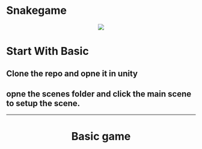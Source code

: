 # Snakegame
 <p align="center"> <img  src=" https://res.cloudinary.com/xortrrtrrtrt/image/upload/v1620291138/Frame_1_1_x3zzsp.png"  align="center"/>  </p>

# Start With Basic<br/>
<h2> Clone the repo and opne it in unity</h2>
<h2> opne the scenes folder and click the main scene to setup the scene.</h2>
 <hr> 
 <h1 align="center"><b> Basic game </b> </h1> 
 <br/> 
